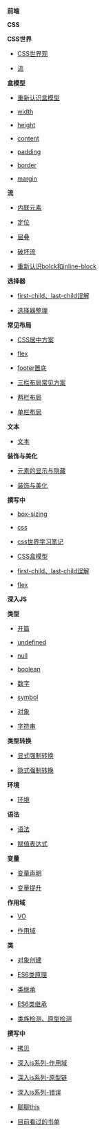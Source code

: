 **前端** 
 
**CSS** 
 
**CSS世界** 
 
* [CSS世界观](https://github.com/869288142/blog/tree/master/前端/CSS/1CSS世界/CSS世界观.md)   
 
* [流](https://github.com/869288142/blog/tree/master/前端/CSS/1CSS世界/流.md)   
 
**盒模型** 
 
* [重新认识盒模型](https://github.com/869288142/blog/tree/master/前端/CSS/2盒模型/1重新认识盒模型.md)   
 
* [width](https://github.com/869288142/blog/tree/master/前端/CSS/2盒模型/2width.md)   
 
* [height](https://github.com/869288142/blog/tree/master/前端/CSS/2盒模型/3height.md)   
 
* [content](https://github.com/869288142/blog/tree/master/前端/CSS/2盒模型/4content.md)   
 
* [padding](https://github.com/869288142/blog/tree/master/前端/CSS/2盒模型/5padding.md)   
 
* [border](https://github.com/869288142/blog/tree/master/前端/CSS/2盒模型/6border.md)   
 
* [margin](https://github.com/869288142/blog/tree/master/前端/CSS/2盒模型/7margin.md)   
 
**流** 
 
* [内联元素](https://github.com/869288142/blog/tree/master/前端/CSS/3流/内联元素.md)   
 
* [定位](https://github.com/869288142/blog/tree/master/前端/CSS/3流/定位.md)   
 
* [层叠](https://github.com/869288142/blog/tree/master/前端/CSS/3流/层叠.md)   
 
* [破坏流](https://github.com/869288142/blog/tree/master/前端/CSS/3流/破坏流.md)   
 
* [重新认识bolck和inline-block](https://github.com/869288142/blog/tree/master/前端/CSS/3流/重新认识bolck和inline-block.md)   
 
**选择器** 
 
* [first-child、last-child误解](https://github.com/869288142/blog/tree/master/前端/CSS/4选择器/first-child、last-child误解.md)   
 
* [选择器整理](https://github.com/869288142/blog/tree/master/前端/CSS/4选择器/选择器整理.md)   
 
**常见布局** 
 
* [CSS居中方案](https://github.com/869288142/blog/tree/master/前端/CSS/5常见布局/CSS居中方案.md)   
 
* [flex](https://github.com/869288142/blog/tree/master/前端/CSS/5常见布局/flex.md)   
 
* [footer置底](https://github.com/869288142/blog/tree/master/前端/CSS/5常见布局/footer置底.md)   
 
* [三栏布局常见方案](https://github.com/869288142/blog/tree/master/前端/CSS/5常见布局/三栏布局常见方案.md)   
 
* [两栏布局](https://github.com/869288142/blog/tree/master/前端/CSS/5常见布局/两栏布局.md)   
 
* [单栏布局](https://github.com/869288142/blog/tree/master/前端/CSS/5常见布局/单栏布局.md)   
 
**文本** 
 
* [文本](https://github.com/869288142/blog/tree/master/前端/CSS/6文本/文本.md)   
 
**装饰与美化** 
 
* [元素的显示与隐藏](https://github.com/869288142/blog/tree/master/前端/CSS/7装饰与美化/元素的显示与隐藏.md)   
 
* [装饰与美化](https://github.com/869288142/blog/tree/master/前端/CSS/7装饰与美化/装饰与美化.md)   
 
   
 
**撰写中** 
 
* [box-sizing](https://github.com/869288142/blog/tree/master/前端/CSS/n/box-sizing.md)   
 
* [css](https://github.com/869288142/blog/tree/master/前端/CSS/n/css.md)   
 
* [css世界学习笔记](https://github.com/869288142/blog/tree/master/前端/CSS/n/css世界学习笔记.md)   
 
* [CSS盒模型](https://github.com/869288142/blog/tree/master/前端/CSS/n/CSS盒模型.md)   
 
* [first-child、last-child误解](https://github.com/869288142/blog/tree/master/前端/CSS/n/first-child、last-child误解.md)   
 
* [flex](https://github.com/869288142/blog/tree/master/前端/CSS/n/flex.md)   
 
**深入JS** 
 
**类型** 
 
* [开篇](https://github.com/869288142/blog/tree/master/前端/深入JS/1类型/1开篇.md)   
 
* [undefined](https://github.com/869288142/blog/tree/master/前端/深入JS/1类型/2undefined.md)   
 
* [null](https://github.com/869288142/blog/tree/master/前端/深入JS/1类型/3null.md)   
 
* [boolean](https://github.com/869288142/blog/tree/master/前端/深入JS/1类型/4boolean.md)   
 
* [数字](https://github.com/869288142/blog/tree/master/前端/深入JS/1类型/5数字.md)   
 
* [symbol](https://github.com/869288142/blog/tree/master/前端/深入JS/1类型/6symbol.md)   
 
* [对象](https://github.com/869288142/blog/tree/master/前端/深入JS/1类型/7对象.md)   
 
* [字符串](https://github.com/869288142/blog/tree/master/前端/深入JS/1类型/8字符串.md)   
 
**类型转换** 
 
* [显式强制转换](https://github.com/869288142/blog/tree/master/前端/深入JS/2类型转换/显式强制转换.md)   
 
* [隐式强制转换](https://github.com/869288142/blog/tree/master/前端/深入JS/2类型转换/隐式强制转换.md)   
 
**环境** 
 
* [环境](https://github.com/869288142/blog/tree/master/前端/深入JS/3环境/环境.md)   
 
**语法** 
 
* [语法](https://github.com/869288142/blog/tree/master/前端/深入JS/4语法/语法.md)   
 
* [赋值表达式](https://github.com/869288142/blog/tree/master/前端/深入JS/4语法/赋值表达式.md)   
 
**变量** 
 
* [变量声明](https://github.com/869288142/blog/tree/master/前端/深入JS/5变量/变量声明.md)   
 
* [变量提升](https://github.com/869288142/blog/tree/master/前端/深入JS/5变量/变量提升.md)   
 
**作用域** 
 
* [VO](https://github.com/869288142/blog/tree/master/前端/深入JS/6作用域/VO.md)   
 
* [作用域](https://github.com/869288142/blog/tree/master/前端/深入JS/6作用域/作用域.md)   
 
**类** 
 
* [对象创建](https://github.com/869288142/blog/tree/master/前端/深入JS/7类/1对象创建.md)   
 
* [ES6类原理](https://github.com/869288142/blog/tree/master/前端/深入JS/7类/2ES6类原理.md)   
 
* [类继承](https://github.com/869288142/blog/tree/master/前端/深入JS/7类/3类继承.md)   
 
* [ES6类继承](https://github.com/869288142/blog/tree/master/前端/深入JS/7类/4ES6类继承.md)   
 
* [类族检测、原型检测](https://github.com/869288142/blog/tree/master/前端/深入JS/7类/5类族检测、原型检测.md)   
 
   
 
**撰写中** 
 
* [拷贝](https://github.com/869288142/blog/tree/master/前端/深入JS/n/拷贝.md)   
 
* [深入js系列-作用域](https://github.com/869288142/blog/tree/master/前端/深入JS/n/深入js系列-作用域.md)   
 
* [深入js系列-原型链](https://github.com/869288142/blog/tree/master/前端/深入JS/n/深入js系列-原型链.md)   
 
* [深入js系列-错误](https://github.com/869288142/blog/tree/master/前端/深入JS/n/深入js系列-错误.md)   
 
* [聊聊this](https://github.com/869288142/blog/tree/master/前端/深入JS/n/聊聊this.md)   
 
* [目前看过的书单](https://github.com/869288142/blog/tree/master/前端/目前看过的书单.md)   
 

